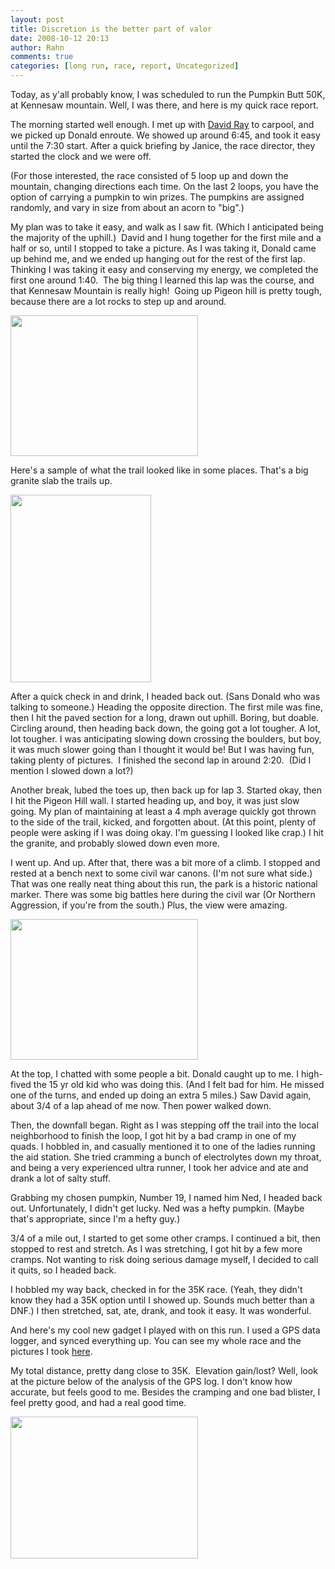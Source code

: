 ```yaml
---
layout: post
title: Discretion is the better part of valor
date: 2008-10-12 20:13
author: Rahn
comments: true
categories: [long run, race, report, Uncategorized]
---
```

Today, as y'all probably know, I was scheduled to run the Pumpkin Butt 50K, at Kennesaw mountain. Well, I was there, and here is my quick race report.

The morning started well enough. I met up with <a href="http://seedadrunrundadrun.blogspot.com/2008/10/pumpkin-butt-50k-report.html">David Ray</a> to carpool, and we picked up Donald enroute. We showed up around 6:45, and took it easy until the 7:30 start. After a quick briefing by Janice, the race director, they started the clock and we were off.

(For those interested, the race consisted of 5 loop up and down the mountain, changing directions each time. On the last 2 loops, you have the option of carrying a pumpkin to win prizes. The pumpkins are assigned randomly, and vary in size from about an acorn to "big".)

My plan was to take it easy, and walk as I saw fit. (Which I anticipated being the majority of the uphill.)  David and I hung together for the first mile and a half or so, until I stopped to take a picture. As I was taking it, Donald came up behind me, and we ended up hanging out for the rest of the first lap. Thinking I was taking it easy and conserving my energy, we completed the first one around 1:40.  The big thing I learned this lap was the course, and that Kennesaw Mountain is really high!  Going up Pigeon hill is pretty tough, because there are a lot rocks to step up and around.

<a href="http://www.gonesomewhere.com/wp-content/uploads/2008/10/i-prepare-for-the-first-major-hill.jpg"><img class="alignnone size-medium wp-image-267" title="i-prepare-for-the-first-major-hill" src="http://www.gonesomewhere.com/wp-content/uploads/2008/10/i-prepare-for-the-first-major-hill-300x225.jpg" alt="" width="300" height="225" /></a>

Here's a sample of what the trail looked like in some places. That's a big granite slab the trails up.

<a href="http://www.gonesomewhere.com/wp-content/uploads/2008/10/sample-of-what-the-trail-looks-like-2.jpg"><img class="alignnone size-medium wp-image-268" title="sample-of-what-the-trail-looks-like-2" src="http://www.gonesomewhere.com/wp-content/uploads/2008/10/sample-of-what-the-trail-looks-like-2-225x300.jpg" alt="" width="225" height="300" /></a>

After a quick check in and drink, I headed back out. (Sans Donald who was talking to someone.) Heading the opposite direction. The first mile was fine, then I hit the paved section for a long, drawn out uphill. Boring, but doable. Circling around, then heading back down, the going got a lot tougher. A lot, lot tougher. I was anticipating slowing down crossing the boulders, but boy, it was much slower going than I thought it would be! But I was having fun, taking plenty of pictures.  I finished the second lap in around 2:20.  (Did I mention I slowed down a lot?)

Another break, lubed the toes up, then back up for lap 3. Started okay, then I hit the Pigeon Hill wall. I started heading up, and boy, it was just slow going. My plan of maintaining at least a 4 mph average quickly got thrown to the side of the trail, kicked, and forgotten about. (At this point, plenty of people were asking if I was doing okay. I'm guessing I looked like crap.) I hit the granite, and probably slowed down even more.

I went up. And up. After that, there was a bit more of a climb. I stopped and rested at a bench next to some civil war canons. (I'm not sure what side.)  That was one really neat thing about this run, the park is a historic national marker. There was some big battles here during the civil war (Or Northern Aggression, if you're from the south.) Plus, the view were amazing.

<a href="http://www.gonesomewhere.com/wp-content/uploads/2008/10/defend-the-mountain.jpg"><img class="alignnone size-medium wp-image-266" title="defend-the-mountain" src="http://www.gonesomewhere.com/wp-content/uploads/2008/10/defend-the-mountain-300x225.jpg" alt="" width="300" height="225" /></a>

At the top, I chatted with some people a bit. Donald caught up to me. I high-fived the 15 yr old kid who was doing this. (And I felt bad for him. He missed one of the turns, and ended up doing an extra 5 miles.) Saw David again, about 3/4 of a lap ahead of me now. Then power walked down.

Then, the downfall began. Right as I was stepping off the trail into the local neighborhood to finish the loop, I got hit by a bad cramp in one of my quads. I hobbled in, and casually mentioned it to one of the ladies running the aid station. She tried cramming a bunch of electrolytes down my throat, and being a very experienced ultra runner, I took her advice and ate and drank a lot of salty stuff.

Grabbing my chosen pumpkin, Number 19, I named him Ned, I headed back out. Unfortunately, I didn't get lucky. Ned was a hefty pumpkin. (Maybe that's appropriate, since I'm a hefty guy.)

3/4 of a mile out, I started to get some other cramps. I continued a bit, then stopped to rest and stretch. As I was stretching, I got hit by a few more cramps. Not wanting to risk doing serious damage myself, I decided to call it quits, so I headed back.

I hobbled my way back, checked in for the 35K race. (Yeah, they didn't know they had a 35K option until I showed up. Sounds much better than a DNF.) I then stretched, sat, ate, drank, and took it easy. It was wonderful.

And here's my cool new gadget I played with on this run. I used a GPS data logger, and synced everything up. You can see my whole race and the pictures I took <a href="http://www.a-trip.com/tracks/view/5328">here</a>.

My total distance, pretty dang close to 35K.  Elevation gain/lost? Well, look at the picture below of the analysis of the GPS log. I don't know how accurate, but feels good to me. Besides the cramping and one bad blister, I feel pretty good, and had a real good time.

<a href="http://www.gonesomewhere.com/wp-content/uploads/2008/10/elevation-profile.jpg"><img class="alignnone size-medium wp-image-264" title="elevation-profile" src="http://www.gonesomewhere.com/wp-content/uploads/2008/10/elevation-profile-300x227.jpg" alt="" width="300" height="227" /></a>
